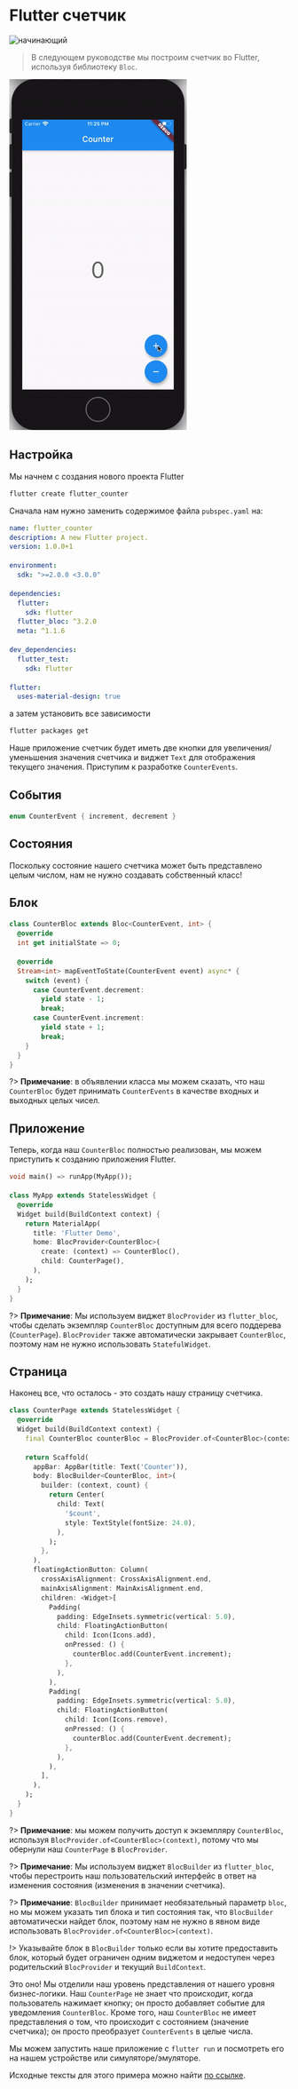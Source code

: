 # Flutter счетчик

![начинающий](https://img.shields.io/badge/level-beginner-green.svg)

> В следующем руководстве мы построим счетчик во Flutter, используя библиотеку `Bloc`.

![демо](../assets/gifs/flutter_counter.gif)

## Настройка

Мы начнем с создания нового проекта Flutter

```bash
flutter create flutter_counter
```

Сначала нам нужно заменить содержимое файла `pubspec.yaml` на:

```yaml
name: flutter_counter
description: A new Flutter project.
version: 1.0.0+1

environment:
  sdk: ">=2.0.0 <3.0.0"

dependencies:
  flutter:
    sdk: flutter
  flutter_bloc: ^3.2.0
  meta: ^1.1.6

dev_dependencies:
  flutter_test:
    sdk: flutter

flutter:
  uses-material-design: true
```

а затем установить все зависимости

```bash
flutter packages get
```

Наше приложение счетчик будет иметь две кнопки для увеличения/уменьшения значения счетчика и виджет `Text` для отображения текущего значения. Приступим к разработке `CounterEvents`.

## События

```dart
enum CounterEvent { increment, decrement }
```

## Состояния

Поскольку состояние нашего счетчика может быть представлено целым числом, нам не нужно создавать собственный класс!

## Блок

```dart
class CounterBloc extends Bloc<CounterEvent, int> {
  @override
  int get initialState => 0;

  @override
  Stream<int> mapEventToState(CounterEvent event) async* {
    switch (event) {
      case CounterEvent.decrement:
        yield state - 1;
        break;
      case CounterEvent.increment:
        yield state + 1;
        break;
    }
  }
}
```

?> **Примечание**: в объявлении класса мы можем сказать, что наш `CounterBloc` будет принимать `CounterEvents` в качестве входных и выходных целых чисел.

## Приложение

Теперь, когда наш `CounterBloc` полностью реализован, мы можем приступить к созданию приложения Flutter.

```dart
void main() => runApp(MyApp());

class MyApp extends StatelessWidget {
  @override
  Widget build(BuildContext context) {
    return MaterialApp(
      title: 'Flutter Demo',
      home: BlocProvider<CounterBloc>(
        create: (context) => CounterBloc(),
        child: CounterPage(),
      ),
    );
  }
}
```

?> **Примечание**: Мы используем виджет `BlocProvider` из `flutter_bloc`, чтобы сделать экземпляр `CounterBloc` доступным для всего поддерева (`CounterPage`). `BlocProvider` также автоматически закрывает `CounterBloc`, поэтому нам не нужно использовать `StatefulWidget`.

## Страница

Наконец все, что осталось - это создать нашу страницу счетчика.

```dart
class CounterPage extends StatelessWidget {
  @override
  Widget build(BuildContext context) {
    final CounterBloc counterBloc = BlocProvider.of<CounterBloc>(context);

    return Scaffold(
      appBar: AppBar(title: Text('Counter')),
      body: BlocBuilder<CounterBloc, int>(
        builder: (context, count) {
          return Center(
            child: Text(
              '$count',
              style: TextStyle(fontSize: 24.0),
            ),
          );
        },
      ),
      floatingActionButton: Column(
        crossAxisAlignment: CrossAxisAlignment.end,
        mainAxisAlignment: MainAxisAlignment.end,
        children: <Widget>[
          Padding(
            padding: EdgeInsets.symmetric(vertical: 5.0),
            child: FloatingActionButton(
              child: Icon(Icons.add),
              onPressed: () {
                counterBloc.add(CounterEvent.increment);
              },
            ),
          ),
          Padding(
            padding: EdgeInsets.symmetric(vertical: 5.0),
            child: FloatingActionButton(
              child: Icon(Icons.remove),
              onPressed: () {
                counterBloc.add(CounterEvent.decrement);
              },
            ),
          ),
        ],
      ),
    );
  }
}
```

?> **Примечание**: мы можем получить доступ к экземпляру `CounterBloc`, используя `BlocProvider.of<CounterBloc>(context)`, потому что мы обернули наш `CounterPage` в `BlocProvider`.

?> **Примечание**: Мы используем виджет `BlocBuilder` из `flutter_bloc`, чтобы перестроить наш пользовательский интерфейс в ответ на изменения состояния (изменения в значении счетчика).

?> **Примечание**: `BlocBuilder` принимает необязательный параметр `bloc`, но мы можем указать тип блока и тип состояния так, что `BlocBuilder` автоматически найдет блок, поэтому нам не нужно в явном виде использовать `BlocProvider.of<CounterBloc>(context)`.

!> Указывайте блок в `BlocBuilder` только если вы хотите предоставить блок, который будет ограничен одним виджетом и недоступен через родительский `BlocProvider` и текущий `BuildContext`.

Это оно! Мы отделили наш уровень представления от нашего уровня бизнес-логики. Наш `CounterPage` не знает что происходит, когда пользователь нажимает кнопку; он просто добавляет событие для уведомления `CounterBloc`. Кроме того, наш `CounterBloc` не имеет представления о том, что происходит с состоянием (значение счетчика); он просто преобразует `CounterEvents` в целые числа.

Мы можем запустить наше приложение с `flutter run` и посмотреть его на нашем устройстве или симуляторе/эмуляторе.

Исходные тексты для этого примера можно найти [по ссылке](https://github.com/felangel/Bloc/tree/master/packages/flutter_bloc/example).
